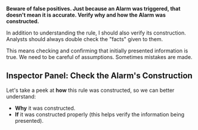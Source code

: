 
**Beware of false positives. Just because an Alarm was triggered, that doesn't mean it is accurate. Verify why and how the Alarm was constructed.**


In addition to understanding the rule, I should also verify its construction. Analysts should always double check the "facts" given to them.

This means checking and confirming that initially presented information is true. We need to be careful of assumptions. Sometimes mistakes are made.


## Inspector Panel: Check the Alarm's Construction

Let's take a peek at **how** this rule was constructed, so we can better understand:

- **Why** it was constructed.
- **If** it was constructed properly (this helps verify the information being presented).

